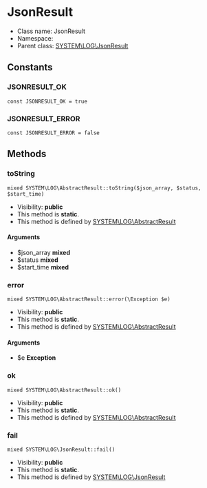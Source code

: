 JsonResult
===============






* Class name: JsonResult
* Namespace: 
* Parent class: [SYSTEM\LOG\JsonResult](SYSTEM-LOG-JsonResult)



Constants
----------


### JSONRESULT_OK

    const JSONRESULT_OK = true





### JSONRESULT_ERROR

    const JSONRESULT_ERROR = false







Methods
-------


### toString

    mixed SYSTEM\LOG\AbstractResult::toString($json_array, $status, $start_time)





* Visibility: **public**
* This method is **static**.
* This method is defined by [SYSTEM\LOG\AbstractResult](SYSTEM-LOG-AbstractResult)


#### Arguments
* $json_array **mixed**
* $status **mixed**
* $start_time **mixed**



### error

    mixed SYSTEM\LOG\AbstractResult::error(\Exception $e)





* Visibility: **public**
* This method is **static**.
* This method is defined by [SYSTEM\LOG\AbstractResult](SYSTEM-LOG-AbstractResult)


#### Arguments
* $e **Exception**



### ok

    mixed SYSTEM\LOG\AbstractResult::ok()





* Visibility: **public**
* This method is **static**.
* This method is defined by [SYSTEM\LOG\AbstractResult](SYSTEM-LOG-AbstractResult)




### fail

    mixed SYSTEM\LOG\JsonResult::fail()





* Visibility: **public**
* This method is **static**.
* This method is defined by [SYSTEM\LOG\JsonResult](SYSTEM-LOG-JsonResult)



